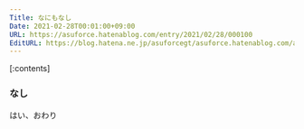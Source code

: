 ```yaml
---
Title: なにもなし
Date: 2021-02-28T00:01:00+09:00
URL: https://asuforce.hatenablog.com/entry/2021/02/28/000100
EditURL: https://blog.hatena.ne.jp/asuforcegt/asuforce.hatenablog.com/atom/entry/26006613697675574
---
```


[:contents]

### なし

はい、おわり



